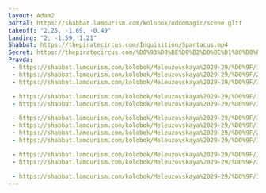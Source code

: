 ```yaml
---
layout: Adam2
portal: https://shabbat.lamourism.com/kolobok/odoomagic/scene.gltf
takeoff: "2.25, -1.69, -0.49"
landing: "2, -1.59, 1.21"
Shabbat: https://thepiratecircus.com/Inquisition/Spartacus.mp4
Secret: https://thepiratecircus.com/%D0%93%D0%BE%D0%B2%D0%BE%D1%80%D0%B8%D1%82-%D1%80%D0%B0%D0%B4%D0%B8%D0%BE-%D0%A1%D0%92%D0%9E%D0%91%D0%9E%D0%94%D0%90.jpg
Pravda:
 - https://shabbat.lamourism.com/kolobok/Meleuzovskaya%2029-29/%D0%9F/1.jpg
 - https://shabbat.lamourism.com/kolobok/Meleuzovskaya%2029-29/%D0%9F/2.jpg
 - https://shabbat.lamourism.com/kolobok/Meleuzovskaya%2029-29/%D0%9F/31.jpg

 - https://shabbat.lamourism.com/kolobok/Meleuzovskaya%2029-29/%D0%9F/13.jpg
 - https://shabbat.lamourism.com/kolobok/Meleuzovskaya%2029-29/%D0%9F/3.jpg

 - https://shabbat.lamourism.com/kolobok/Meleuzovskaya%2029-29/%D0%9F/31.jpg
 - https://shabbat.lamourism.com/kolobok/Meleuzovskaya%2029-29/%D0%9F/1.jpg
 - https://shabbat.lamourism.com/kolobok/Meleuzovskaya%2029-29/%D0%9F/2.jpg
 - https://shabbat.lamourism.com/kolobok/Meleuzovskaya%2029-29/%D0%9F/11.jpg

 - https://shabbat.lamourism.com/kolobok/Meleuzovskaya%2029-29/%D0%9F/13.jpg
 - https://shabbat.lamourism.com/kolobok/Meleuzovskaya%2029-29/%D0%9F/3.jpg

 - https://shabbat.lamourism.com/kolobok/Meleuzovskaya%2029-29/%D0%9F/11.jpg
---
```

